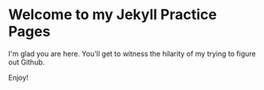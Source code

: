# Welcome to my Jekyll Practice Pages

I'm glad you are here. You'll get to witness the hilarity of my trying to figure out Github.

Enjoy!
